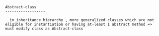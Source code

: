 


	Abstract-class
	------------------
	
	  in inheritance hierarchy , more generalized classes which are not eligible for instantiation or having at-least 1 abstract method => must modify class as Abstract-class
  		